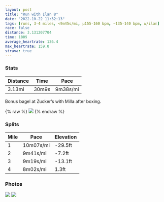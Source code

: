 ```yaml
---
layout: post
title: "Run with Ilan 8"
date: "2022-10-22 11:32:13"
tags: [runs, 3-4 miles, <9m45s/mi, μ155-160 bpm, →135-140 bpm, w/ilan]
race: false
distance: 3.131207704
time: 1809
average_heartrate: 136.4
max_heartrate: 159.0
strava: true
---
```


### Stats

| Distance | Time | Pace |
|----------|------|------|
|3.13mi|30m9s|9m38s/mi|

Bonus bagel at Zucker’s with Milla after boxing.

{% raw %}
<img src='https://maps.googleapis.com/maps/api/staticmap?maptype=roadmap&path=enc:_lwwFzatbM_@?YB@NITKTMFANHB\?ZHHKPBJNBLTNb@d@TXVb@@NKx@IXKhAOr@Bb@Tp@Lz@@l@Ep@Cx@Ir@m@lBE@L\?\Ct@Gn@^JvBtA`@`@xA~@`@RjAt@~@`@\^b@PXTh@T\Tp@`AbBf@nCt@ZJn@Jd@Nh@T`AX\Bn@E`@Fr@FrAA\Bb@Lf@VXA^Wd@G|@CJHDAHq@AWN[H[VMr@ANElAGj@OTBXAXHTNz@Ed@J~@Dd@Gf@Bb@Gb@Mb@Cx@?LJJD^n@n@n@`@d@JF~@Lf@Ad@B`AA`ABdB|@dA^d@Ld@@fAP`@P`@@b@Fb@Pd@Ft@f@f@NZPd@N\Dn@NxBJDD\FdADfB@f@A\Bd@J|@?HDd@Af@DrBDb@DbAC`CLd@Bz@N^CtAPd@?bAJ~AFnBBZAnCTf@Bn@AlBLvCITDdBHr@Id@JTAb@FnAVxBV\B`@CnALpARf@PvAFhANf@?tA`@pAXd@?`@Hv@DFDx@Tb@F~AHjA?rAb@`@Rt@RpALh@Gh@Bj@LbBPn@LhAH\J\?\EP?&key=AIzaSyC1MId7bFpkLXNAaYhBSTb8jLyiSqzbDtM&size=800x800&markers=color:yellow|label:S|40.75728,-73.99982&markers=color:green|label:F|40.718109999999996,-74.01318000000005'>
{% endraw %}

### Splits

| Mile | Pace | Elevation |
|------|------|-----------|
|1|10m07s/mi|-29.5ft|
|2|9m41s/mi|-7.2ft|
|3|9m19s/mi|-13.1ft|
|4|8m02s/mi|1.3ft|

### Photos
<img src='https://dgtzuqphqg23d.cloudfront.net/ennMTqn0Ao3znERNONVXcdQUbg2h5oS4Ujf9GoUQVNI-768x576.jpg'>

<img src='https://dgtzuqphqg23d.cloudfront.net/23tuc9YPVu0qCcVv2I2vXGRfUTd7BmIJ4iQQCUIGxwg-768x576.jpg'>
